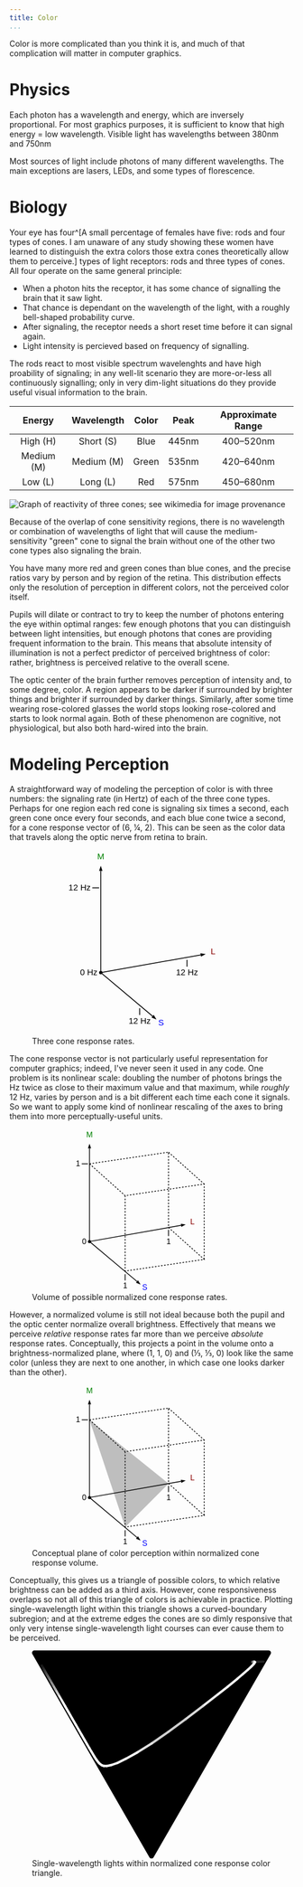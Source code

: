 ```yaml
---
title: Color
...
```



Color is more complicated than you think it is, and much of that complication will matter in computer graphics.


# Physics

Each photon has a wavelength and energy, which are inversely proportional. For most graphics purposes, it is sufficient to know that high energy = low wavelength. Visible light has wavelengths between 380nm and 750nm

Most sources of light include photons of many different wavelengths. The main exceptions are lasers, LEDs, and some types of florescence.


# Biology

Your eye has four^[A small percentage of females have five: rods and four types of cones. I am unaware of any study showing these women have learned to distinguish the extra colors those extra cones theoretically allow them to perceive.] types of light receptors: rods and three types of cones. All four operate on the same general principle:

- When a photon hits the receptor, it has some chance of signalling the brain that it saw light.
- That chance is dependant on the wavelength of the light, with a roughly bell-shaped probability curve.
- After signaling, the receptor needs a short reset time before it can signal again.
- Light intensity is percieved based on frequency of signalling.

The rods react to most visible spectrum wavelenghts and have high proability of signaling; in any well-lit scenario they are more-or-less all continuously signalling; only in very dim-light situations do they provide useful visual information to the brain.

| Energy | Wavelength | Color | Peak | Approximate Range |
|:------:|:----------:|:-----:|:----:|:-----:|
| High (H) | Short (S) | Blue | 445nm | 400–520nm |
| Medium (M) | Medium (M) | Green | 535nm | 420–640nm |
| Low (L) | Long (L) | Red | 575nm | 450–680nm |

![Graph of reactivity of three cones; see [wikimedia](https://commons.wikimedia.org/wiki/File:Cones_SMJ2_E.svg) for image provenance](https://upload.wikimedia.org/wikipedia/commons/1/1e/Cones_SMJ2_E.svg)

Because of the overlap of cone sensitivity regions, there is no wavelength or combination of wavelengths of light that will cause the medium-sensitivity "green" cone to signal the brain without one of the other two cone types also signaling the brain.

You have many more red and green cones than blue cones, and the precise ratios vary by person and by region of the retina. This distribution effects only the resolution of perception in different colors, not the perceived color itself.

Pupils will dilate or contract to try to keep the number of photons entering the eye within optimal ranges: few enough photons that you can distinguish between light intensities, but enough photons that cones are providing frequent information to the brain. This means that absolute intensity of illumination is not a perfect predictor of perceived brightness of color: rather, brightness is perceived relative to the overall scene.

The optic center of the brain further removes perception of intensity and, to some degree, color. A region appears to be darker if surrounded by brighter things and brighter if surrounded by darker things. Similarly, after some time wearing rose-colored glasses the world stops looking rose-colored and starts to look normal again. Both of these phenomenon are cognitive, not physiological, but also both hard-wired into the brain.


# Modeling Perception

A straightforward way of modeling the perception of color is with three numbers: the signaling rate (in Hertz) of each of the three cone types. Perhaps for one region each red cone is signaling six times a second, each green cone once every four seconds, and each blue cone twice a second, for a cone response vector of (6, ¼, 2). This can be seen as the color data that travels along the optic nerve from retina to brain.

<figure>
<svg viewBox="0 15 200 220" style="max-width:30em; display:table; margin:auto; font-size:10px; font-family:Arial;">
<circle cx="40" cy="160" r="2"/>
<line x1="40" y1="160" x2="40" y2="40" stroke="black"/>
<path d="m 40,40 -2,0 2,-6 2,6 Z"/>
<text x="40" y="26" text-anchor="middle" fill="green">M</text>
<g transform="translate(40,160) rotate(80) translate(-40,-160)">
<line x1="40" x2="40" y1="160" y2="40" stroke="black"/>
<path d="m 40,40 -2,0 2,-6 2,6 Z"/>
</g>
<text x="170" y="138" text-anchor="start" fill="darkred">L</text>
<g transform="translate(40,160) rotate(130) translate(-40,-160)">
<line x1="40" x2="40" y1="160" y2="80" stroke="black"/>
<path d="m 40,80 -2,0 2,-6 2,6 Z"/>
</g>
<text x="108" y="222" text-anchor="start" fill="blue">S</text>
<text x="36" y="163" text-anchor="end">0 Hz</text>
<line x1="30" y1="60" x2="38" y2="60" stroke="black"/>
<text x="28" y="63" text-anchor="end">12 Hz</text>
<line x1="142" y1="145" x2="142" y2="153" stroke="black"/>
<text x="142" y="163" text-anchor="middle">12 Hz</text>
<line x1="86" y1="202" x2="86" y2="210" stroke="black"/>
<text x="86" y="220" text-anchor="middle">12 Hz</text>
</svg>
<figcaption>Three cone response rates.</figcaption>
</figure>

The cone response vector is not particularly useful representation for computer graphics; indeed, I've never seen it used in any code. One problem is its nonlinear scale: doubling the number of photons brings the Hz twice as close to their maximum value and that maximum, while *roughly* 12 Hz, varies by person and is a bit different each time each cone it signals. So we want to apply some kind of nonlinear rescaling of the axes to bring them into more perceptually-useful units.

<figure>
<svg viewBox="0 15 240 210" style="max-width:33em; display:table; margin:auto; font-size:10px; font-family:Arial;">
<circle cx="40" cy="160" r="2"/>
<line x1="40" y1="160" x2="40" y2="40" stroke="black"/>
<path d="m 40,40 -2,0 2,-6 2,6 Z"/>
<text x="40" y="26" text-anchor="middle" fill="green">M</text>
<g transform="translate(40,160) rotate(80) translate(-40,-160)">
<line x1="40" x2="40" y1="160" y2="40" stroke="black"/>
<path d="m 40,40 -2,0 2,-6 2,6 Z"/>
</g>
<text x="170" y="138" text-anchor="start" fill="darkred">L</text>
<g transform="translate(40,160) rotate(130) translate(-40,-160)">
<line x1="40" x2="40" y1="160" y2="80" stroke="black"/>
<path d="m 40,80 -2,0 2,-6 2,6 Z"/>
</g>
<text x="108" y="222" text-anchor="start" fill="blue">S</text>
<text x="36" y="163" text-anchor="end">0</text>
<line x1="30" y1="60" x2="38" y2="60" stroke="black"/>
<text x="28" y="63" text-anchor="end">1</text>
<line x1="142" y1="145" x2="142" y2="153" stroke="black"/>
<text x="142" y="163" text-anchor="middle">1</text>
<line x1="86" y1="202" x2="86" y2="210" stroke="black"/>
<text x="86" y="220" text-anchor="middle">1</text>
<g stroke-dasharray="2 2" fill="none" stroke="black">
<path d="m 40,60 102,-15 0,97 46,41 -102,15 0,-97 102,-15 0,97 M 40,60 l 46,41 M 40,60 m 102,-15 46,41"/>
</g>
</svg>
<figcaption>Volume of possible normalized cone response rates.</figcaption>
</figure>

However, a normalized volume is still not ideal because both the pupil and the optic center normalize overall brightness. Effectively that means we perceive *relative* response rates far more than we perceive *absolute* response rates. Conceptually, this projects a point in the volume onto a brightness-normalized plane, where (1, 1, 0) and (⅓, ⅓, 0) look like the same color (unless they are next to one another, in which case one looks darker than the other).

<figure>
<svg viewBox="0 15 240 210" style="max-width:33em; display:table; margin:auto; font-size:10px; font-family:Arial;">
<circle cx="40" cy="160" r="2"/>
<line x1="40" y1="160" x2="40" y2="40" stroke="black"/>
<path d="m 40,40 -2,0 2,-6 2,6 Z"/>
<text x="40" y="26" text-anchor="middle" fill="green">M</text>
<g transform="translate(40,160) rotate(80) translate(-40,-160)">
<line x1="40" x2="40" y1="160" y2="40" stroke="black"/>
<path d="m 40,40 -2,0 2,-6 2,6 Z"/>
</g>
<text x="170" y="138" text-anchor="start" fill="darkred">L</text>
<g transform="translate(40,160) rotate(130) translate(-40,-160)">
<line x1="40" x2="40" y1="160" y2="80" stroke="black"/>
<path d="m 40,80 -2,0 2,-6 2,6 Z"/>
</g>
<text x="108" y="222" text-anchor="start" fill="blue">S</text>
<text x="36" y="163" text-anchor="end">0</text>
<line x1="30" y1="60" x2="38" y2="60" stroke="black"/>
<text x="28" y="63" text-anchor="end">1</text>
<line x1="142" y1="145" x2="142" y2="153" stroke="black"/>
<text x="142" y="163" text-anchor="middle">1</text>
<line x1="86" y1="202" x2="86" y2="210" stroke="black"/>
<text x="86" y="220" text-anchor="middle">1</text>
<g stroke-dasharray="2 2" fill="none" stroke="black">
<path d="m 40,60 102,-15 0,97 46,41 -102,15 0,-97 102,-15 0,97 M 40,60 l 46,41 M 40,60 m 102,-15 46,41"/>
</g>
<path d="m 40,60 102,82 -56,56 z" fill="rgba(0,0,0,0.25)"/>
</svg>
<figcaption>Conceptual plane of color perception within normalized cone response volume.</figcaption>
</figure>


Conceptually, this gives us a triangle of possible colors,
to which relative brightness can be added as a third axis.
However, cone responsiveness overlaps so not all of this triangle of colors is achievable in practice.
Plotting single-wavelength light within this triangle shows a curved-boundary subregion; and at the extreme edges the cones are so dimly responsive that only very intense single-wavelength light courses can ever cause them to be perceived.

<figure>
<svg viewBox="-2 -2 204 177.20508075688772">
<path d="M 0,0 100,173.20508075688772 200,0 Z" stroke-width="4" stroke="black" stroke-linejoin="round"/>
<line stroke-width="2" stroke="#222222" x1="195.67669453447348" y1="7.488020173267583" x2="186.1707254861938" y2="7.650914313451111" stroke-linecap="round"/>
<line stroke-width="2" stroke="#2a2a2a" x1="186.1707254861938" y1="7.650914313451111" x2="186.16781845384153" y2="7.509338195137789" stroke-linecap="round"/>
<line stroke-width="2" stroke="#3e3e3e" x1="186.16781845384153" y1="7.509338195137789" x2="186.33161198071744" y2="7.640331255779599" stroke-linecap="round"/>
<line stroke-width="2" stroke="#595959" x1="186.33161198071744" y1="7.640331255779599" x2="186.26693002180528" y2="7.895963678163971" stroke-linecap="round"/>
<line stroke-width="2" stroke="#7d7d7d" x1="186.26693002180528" y1="7.895963678163971" x2="187.61176831591263" y2="7.399245103395551" stroke-linecap="round"/>
<line stroke-width="2" stroke="#ababab" x1="187.61176831591263" y1="7.399245103395551" x2="187.7075138097319" y2="7.808267772296031" stroke-linecap="round"/>
<line stroke-width="2" stroke="#d7d7d7" x1="187.7075138097319" y1="7.808267772296031" x2="188.3796701965656" y2="7.878604094565553" stroke-linecap="round"/>
<line stroke-width="2" stroke="#f7f7f7" x1="188.3796701965656" y1="7.878604094565553" x2="187.99666756493934" y2="8.647513902238638" stroke-linecap="round"/>
<line stroke-width="2" stroke="#ffffff" x1="187.99666756493934" y1="8.647513902238638" x2="187.3173660490685" y2="9.563452948338265" stroke-linecap="round"/>
<line stroke-width="2" stroke="#ffffff" x1="187.3173660490685" y1="9.563452948338265" x2="186.02822613485642" y2="10.898473649192164" stroke-linecap="round"/>
<line stroke-width="2" stroke="#ffffff" x1="186.02822613485642" y1="10.898473649192164" x2="184.92439825130336" y2="12.030892077856445" stroke-linecap="round"/>
<line stroke-width="2" stroke="#ffffff" x1="184.92439825130336" y1="12.030892077856445" x2="182.19190486900035" y2="14.47654818464735" stroke-linecap="round"/>
<line stroke-width="2" stroke="#ffffff" x1="182.19190486900035" y1="14.47654818464735" x2="178.01976846589343" y2="18.082261274480537" stroke-linecap="round"/>
<line stroke-width="2" stroke="#ffffff" x1="178.01976846589343" y1="18.082261274480537" x2="173.3511849658829" y2="22.07934072112996" stroke-linecap="round"/>
<line stroke-width="2" stroke="#ffffff" x1="173.3511849658829" y1="22.07934072112996" x2="164.7799711789866" y2="29.072209300029876" stroke-linecap="round"/>
<line stroke-width="2" stroke="#ffffff" x1="164.7799711789866" y1="29.072209300029876" x2="156.57642835790665" y2="35.506973696548336" stroke-linecap="round"/>
<line stroke-width="2" stroke="#eeeeee" x1="156.57642835790665" y1="35.506973696548336" x2="143.87145331528927" y2="45.36604430812036" stroke-linecap="round"/>
<line stroke-width="2" stroke="#dbdbdb" x1="143.87145331528927" y1="45.36604430812036" x2="128.95402321842946" y2="56.61286698295019" stroke-linecap="round"/>
<line stroke-width="2" stroke="#d0d0d0" x1="128.95402321842946" y1="56.61286698295019" x2="114.50570943661052" y2="67.22064885384687" stroke-linecap="round"/>
<line stroke-width="2" stroke="#d2d2d2" x1="114.50570943661052" y1="67.22064885384687" x2="100.22341977395533" y2="77.16979154492591" stroke-linecap="round"/>
<line stroke-width="2" stroke="#e2e2e2" x1="100.22341977395533" y1="77.16979154492591" x2="88.01836819714967" y2="84.77024594139891" stroke-linecap="round"/>
<line stroke-width="2" stroke="#fcfcfc" x1="88.01836819714967" y1="84.77024594139891" x2="78.12252436130092" y2="90.24550192588464" stroke-linecap="round"/>
<line stroke-width="2" stroke="#ffffff" x1="78.12252436130092" y1="90.24550192588464" x2="70.8880518813883" y2="93.80464590461402" stroke-linecap="round"/>
<line stroke-width="2" stroke="#ffffff" x1="70.8880518813883" y1="93.80464590461402" x2="65.58785385951232" y2="95.62512474803638" stroke-linecap="round"/>
<line stroke-width="2" stroke="#ffffff" x1="65.58785385951232" y1="95.62512474803638" x2="61.832872306758276" y2="96.38185923837415" stroke-linecap="round"/>
<line stroke-width="2" stroke="#ffffff" x1="61.832872306758276" y1="96.38185923837415" x2="59.32793232379389" y2="96.36669581413241" stroke-linecap="round"/>
<line stroke-width="2" stroke="#ffffff" x1="59.32793232379389" y1="96.36669581413241" x2="57.41309051458663" y2="95.64662203487433" stroke-linecap="round"/>
<line stroke-width="2" stroke="#ffffff" x1="57.41309051458663" y1="95.64662203487433" x2="55.91713071399071" y2="94.53174051989703" stroke-linecap="round"/>
<line stroke-width="2" stroke="#ffffff" x1="55.91713071399071" y1="94.53174051989703" x2="54.678746137357" y2="93.23970159870957" stroke-linecap="round"/>
<line stroke-width="2" stroke="#ffffff" x1="54.678746137357" y1="93.23970159870957" x2="53.56012519521181" y2="91.81573909108974" stroke-linecap="round"/>
<line stroke-width="2" stroke="#ffffff" x1="53.56012519521181" y1="91.81573909108974" x2="52.47457209089298" y2="90.2662453315395" stroke-linecap="round"/>
<line stroke-width="2" stroke="#ffffff" x1="52.47457209089298" y1="90.2662453315395" x2="51.322489837611805" y2="88.48089210072447" stroke-linecap="round"/>
<line stroke-width="2" stroke="#ffffff" x1="51.322489837611805" y1="88.48089210072447" x2="49.99494155559433" y2="86.3132307719841" stroke-linecap="round"/>
<line stroke-width="2" stroke="#ffffff" x1="49.99494155559433" y1="86.3132307719841" x2="48.52623720797161" y2="83.85395460984334" stroke-linecap="round"/>
<line stroke-width="2" stroke="#ffffff" x1="48.52623720797161" y1="83.85395460984334" x2="46.89304645088957" y2="81.08406169057473" stroke-linecap="round"/>
<line stroke-width="2" stroke="#ffffff" x1="46.89304645088957" y1="81.08406169057473" x2="45.1140532849109" y2="78.04414159873436" stroke-linecap="round"/>
<line stroke-width="2" stroke="#ffffff" x1="45.1140532849109" y1="78.04414159873436" x2="42.94709326734163" y2="74.31737716329455" stroke-linecap="round"/>
<line stroke-width="2" stroke="#ffffff" x1="42.94709326734163" y1="74.31737716329455" x2="40.44946168468929" y2="70.00910840387156" stroke-linecap="round"/>
<line stroke-width="2" stroke="#ffffff" x1="40.44946168468929" y1="70.00910840387156" x2="37.98582037129614" y2="65.75504788601877" stroke-linecap="round"/>
<line stroke-width="2" stroke="#ffffff" x1="37.98582037129614" y1="65.75504788601877" x2="35.34164915197486" y2="61.18451368510467" stroke-linecap="round"/>
<line stroke-width="2" stroke="#ffffff" x1="35.34164915197486" y1="61.18451368510467" x2="32.31525346576447" y2="55.94911207464969" stroke-linecap="round"/>
<line stroke-width="2" stroke="#ffffff" x1="32.31525346576447" y1="55.94911207464969" x2="29.249295391342386" y2="50.64341920508567" stroke-linecap="round"/>
<line stroke-width="2" stroke="#ffffff" x1="29.249295391342386" y1="50.64341920508567" x2="26.31218695506197" y2="45.55968610998445" stroke-linecap="round"/>
<line stroke-width="2" stroke="#ffffff" x1="26.31218695506197" y1="45.55968610998445" x2="23.385918137554988" y2="40.49380012046272" stroke-linecap="round"/>
<line stroke-width="2" stroke="#e8e8e8" x1="23.385918137554988" y1="40.49380012046272" x2="20.535671298269015" y2="35.55891366386622" stroke-linecap="round"/>
<line stroke-width="2" stroke="#c9c9c9" x1="20.535671298269015" y1="35.55891366386622" x2="18.029670808634364" y2="31.219812900574453" stroke-linecap="round"/>
<line stroke-width="2" stroke="#adadad" x1="18.029670808634364" y1="31.219812900574453" x2="15.863931473354123" y2="27.469700269247834" stroke-linecap="round"/>
<line stroke-width="2" stroke="#929292" x1="15.863931473354123" y1="27.469700269247834" x2="13.925324675052776" y2="24.112694472991564" stroke-linecap="round"/>
<line stroke-width="2" stroke="#7b7b7b" x1="13.925324675052776" y1="24.112694472991564" x2="12.20171416274459" y2="21.127855693447252" stroke-linecap="round"/>
<line stroke-width="2" stroke="#676767" x1="12.20171416274459" y1="21.127855693447252" x2="10.770813614980085" y2="18.64986178721449" stroke-linecap="round"/>
<line stroke-width="2" stroke="#565656" x1="10.770813614980085" y1="18.64986178721449" x2="9.66105780043949" y2="16.727969363163506" stroke-linecap="round"/>
<line stroke-width="2" stroke="#484848" x1="9.66105780043949" y1="16.727969363163506" x2="8.801340379427476" y2="15.23899979773346" stroke-linecap="round"/>
<line stroke-width="2" stroke="#3c3c3c" x1="8.801340379427476" y1="15.23899979773346" x2="8.148202100689478" y2="14.10768269390589" stroke-linecap="round"/>
<line stroke-width="2" stroke="#333333" x1="8.148202100689478" y1="14.10768269390589" x2="7.621855932530574" y2="13.195852294145705" stroke-linecap="round"/>
<line stroke-width="2" stroke="#2c2c2c" x1="7.621855932530574" y1="13.195852294145705" x2="7.200428066103161" y2="12.465638511400579" stroke-linecap="round"/>
<line stroke-width="2" stroke="#262626" x1="7.200428066103161" y1="12.465638511400579" x2="6.8857572784932275" y2="11.920243889182885" stroke-linecap="round"/>
<line stroke-width="2" stroke="#232323" x1="6.8857572784932275" y1="11.920243889182885" x2="6.672228834775585" y2="11.549960356232464" stroke-linecap="round"/>
<line stroke-width="2" stroke="#202020" x1="6.672228834775585" y1="11.549960356232464" x2="6.536261696646917" y2="11.313928874440723" stroke-linecap="round"/>
<line stroke-width="2" stroke="#1e1e1e" x1="6.536261696646917" y1="11.313928874440723" x2="6.420912014726125" y2="11.113477557424053" stroke-linecap="round"/>
<line stroke-width="2" stroke="#1c1c1c" x1="6.420912014726125" y1="11.113477557424053" x2="6.3443895626596145" y2="10.98009470599985" stroke-linecap="round"/>
<line stroke-width="2" stroke="#1b1b1b" x1="6.3443895626596145" y1="10.98009470599985" x2="6.330011858796187" y2="10.954039259693673" stroke-linecap="round"/>
<line stroke-width="2" stroke="#1b1b1b" x1="6.330011858796187" y1="10.954039259693673" x2="6.381510933288389" y2="11.041738833735517" stroke-linecap="round"/>
<line stroke-width="2" stroke="#1a1a1a" x1="6.381510933288389" y1="11.041738833735517" x2="6.445989469579491" y2="11.151687319342837" stroke-linecap="round"/>
<line stroke-width="2" stroke="#1a1a1a" x1="6.445989469579491" y1="11.151687319342837" x2="6.463609774708708" y2="11.180496121225813" stroke-linecap="round"/>
<line stroke-width="2" stroke="#1a1a1a" x1="6.463609774708708" y1="11.180496121225813" x2="6.471531047787224" y2="11.192487389327773" stroke-linecap="round"/>
<line stroke-width="2" stroke="#191919" x1="6.471531047787224" y1="11.192487389327773" x2="6.576596747204064" y2="11.372125373111356" stroke-linecap="round"/>
<line stroke-width="2" stroke="#191919" x1="6.576596747204064" y1="11.372125373111356" x2="6.6776396295137115" y2="11.544502855261007" stroke-linecap="round"/>
<line stroke-width="2" stroke="#191919" x1="6.6776396295137115" y1="11.544502855261007" x2="6.775911943563094" y2="11.711747120521347" stroke-linecap="round"/>
</svg>
<figcaption>Single-wavelength lights within normalized cone response color triangle.</figcaption>
</figure>

